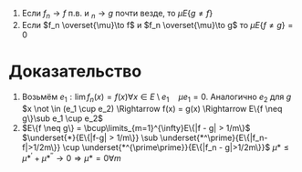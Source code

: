 1. Если $f_n \to f$ п.в. и $_n \to g$ почти везде, то $\mu E\{g \neq f\}$
2. Если $f_n \overset{\mu}\to f$ и $f_n \overset{\mu}\to g$ то $\mu E \{f \neq g\} = 0$
# Доказательство
1. Возьмём $e_1 : \lim f_n(x) = f(x) \forall x \in E \setminus e_1\quad \mu e_1 = 0$. Аналогично $e_2$ для $g$    $x \not \in (e_1 \cup e_2) \Rightarrow f(x) = g(x) \Rightarrow E\{f \neq g\}\sub e_1 \cup e_2$
2. $E\{f \neq g\} = \bcup\limits_{m=1}^{\infty}E\{|f - g| > 1/m\}$        $\underset{*}{E\{|f-g| > 1/m\}} \sub \underset{*^\prime}{E\{|f_n-f|>1/2m\}} \cup \underset{*^{\prime\prime}}{E\{|f_n - g|>1/2m\}}$ $\mu * \leq \mu  *^\prime + \mu*^{\prime\prime} \to 0 \Rightarrow \mu* = 0\forall m$